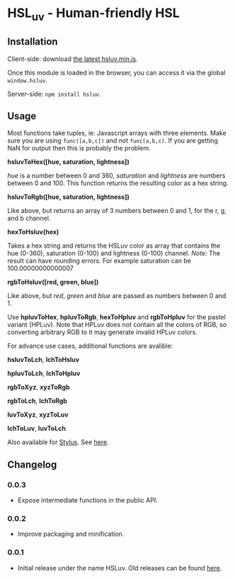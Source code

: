 # HSL<sub>uv</sub> - Human-friendly HSL

## Installation

Client-side: download [the latest hsluv.min.js](https://github.com/hsluv/hsluv/tree/master/javascript/dist).

Once this module is loaded in the browser, you can access it via the
global ``window.hsluv``.

Server-side: ``npm install hsluv``.

## Usage

Most functions take tuples, ie: Javascript arrays with three elements.  Make sure you are using
`func([a,b,c])` and not `func(a,b,c)`. If you are getting NaN for output then this is probably
the problem.

**hsluvToHex([hue, saturation, lightness])**

*hue* is a number between 0 and 360, *saturation* and *lightness* are
numbers between 0 and 100. This function returns the resulting color as
a hex string.

**hsluvToRgb([hue, saturation, lightness])**

Like above, but returns an array of 3 numbers between 0 and 1, for the
r, g, and b channel.

**hexToHsluv(hex)**

Takes a hex string and returns the HSLuv color as array that contains
the hue (0-360), saturation (0-100) and lightness (0-100) channel.
_Note:_ The result can have rounding errors. For example saturation can
be 100.00000000000007

**rgbToHsluv([red, green, blue])**

Like above, but *red*, *green* and *blue* are passed as numbers between
0 and 1.

Use **hpluvToHex**, **hpluvToRgb**, **hexToHpluv** and **rgbToHpluv** for
the pastel variant (HPLuv). Note that HPLuv does not contain all the colors
of RGB, so converting arbitrary RGB to it may generate invalid HPLuv colors.

For advance use cases, additional functions are avalible:

**hsluvToLch**, **lchToHsluv**

**hpluvToLch**, **lchToHpluv**

**rgbToXyz**, **xyzToRgb**

**rgbToLch**, **lchToRgb**

**luvToXyz**, **xyzToLuv**

**lchToLuv**, **luvToLch**

Also available for [Stylus](http://stylus-lang.com/). See
[here](https://github.com/hsluv/hsluv-stylus).

## Changelog

### 0.0.3

- Expose intermediate functions in the public API.

### 0.0.2

- Improve packaging and minification.

### 0.0.1

- Initial release under the name HSLuv. Old releases can be found [here](https://www.npmjs.com/package/husl).
